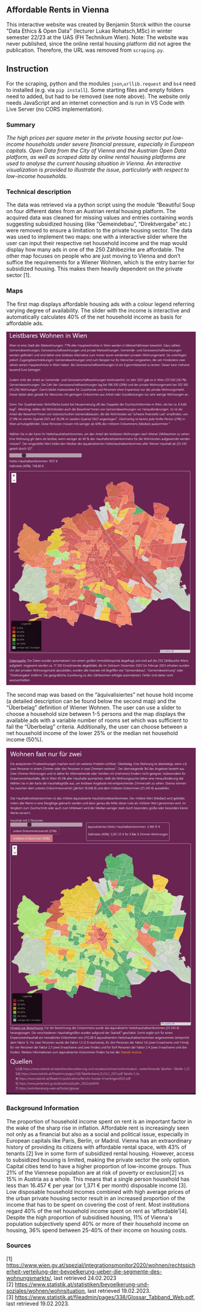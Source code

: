 ## Affordable Rents in Vienna
This interactive website was created by Benjamin Storck within the course "Data Ethics & Open Data" (lecturer Lukas Rohatsch,MSc)  in winter semester 22/23 at the UAS (FH Technikum Wien).
Note: The website was never published, since the online rental housing platform did not agree the publication. 
Therefore, the URL was removed from `scraping.py`.

## Instruction
For the scraping, python and the modules `json`,`urllib.request` and `bs4` need to installed (e.g. via `pip install`). Some starting files and empty folders need to added, but had to be removed (see note above). The website only needs JavaScript and an internet connection and is run in VS Code with Live Server (no CORS implementation).

### Summary
*The high prices per square meter in the private housing sector put low-income households under severe financial pressure, especially in European capitals. Open Data from the City of Vienna and the Austrian Open Data platform, as well as scraped data by online rental housing platforms are used to analyse the current housing situation in Vienna. An interactive visualization is provided to illustrate the issue, particularly with respect to low-income households.*

### Technical description
The data was retrieved via a python script using the module “Beautiful Soup on four different dates from an Austrian rental housing platform. The acquired data was cleaned for missing values and entries containing words suggesting subsidized housing (like “Gemeindebau”, “Direktvergabe” etc.) were removed to ensure a limitation to the private housing sector. The data was used to implement two maps: one with a interactive slider where the user can input their respective net household income and the map would display how many ads in one of the 250 Zählbezirke are affordable. The other map focuses on people who are just moving to Vienna and don’t suffice the requirements for a Wiener Wohnen, which is the entry barrier for subsidized housing. This makes them heavily dependent on the private sector [1].

### Maps
The first map displays affordable housing ads with a colour legend referring varying degree of availability. The slider with the income is interactive and automatically calculates 40% of the net household income as basis for affordable ads. 

![income map](https://raw.githubusercontent.com/panda-lambda/leistbares_Wohnen/main/income_map.jpg)


The second map was based on the “äquivalisiertes” net house hold income (a detailed description can be found below the second map) and the “Überbelag” definition of Wiener Wohnen. The user can use a slider to choose a household size between 1-5 persons  and the map displays the available ads with a variable number of rooms set which was sufficient to fail the “Überbelag” criteria. Additionally, the user can choose between a net household income of the lower 25% or the median net household income (50%). 

![room map](https://raw.githubusercontent.com/panda-lambda/leistbares_Wohnen/main/room_map.jpg)


### Background Information
The proportion of household income spent on rent is an important factor in the wake of the sharp rise in inflation. Affordable rent is increasingly seen not only as a financial but also as a social and political issue, especially in European capitals like Paris, Berlin, or Madrid. Vienna has an extraordinary history of providing its citizens with affordable rental space, with 43% of tenants [2] live in some form of subsidized rental housing. However, access to subsidized housing is limited, making the private sector the only option. 
Capital cities tend to have a higher proportion of low-income groups. Thus 21% of the Viennese population are at risk of poverty or exclusion[2] vs 15% in Austria as a whole. This means that a single person household has less than 16.457 € per year (or 1,371 € per month) disposable income [3]. Low disposable household incomes combined with high average prices of the urban private housing sector result in an increased proportion of the income that has to be spent on covering the cost of rent. Most institutions regard 40% of the net household income spent on rent as ‘affordable’[4]. Despite the high proportion of subsidised housing, 11% of Vienna's population subjectively spend 40% or more of their household income on housing, 36% spend between 25-40% of their income on housing costs. 

### Sources
[1] https://www.wien.gv.at/spezial/integrationsmonitor2020/wohnen/rechtssicherheit-verteilung-der-bevoelkerung-ueber-die-segmente-des-wohnungsmarkts/, last retrieved 24.02.2023<br />
[2] https://www.statistik.at/statistiken/bevoelkerung-und-soziales/wohnen/wohnsituation, last retrieved 19.02.2023.<br />
[3] https://www.statistik.at/fileadmin/pages/338/Glossar_Tabband_Web.pdf, last retrieved 19.02.2023.






